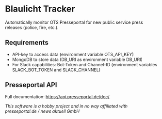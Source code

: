 # Blaulicht Tracker
Automatically monitor OTS Presseportal for new public service press releases (police, fire, etc.).

## Requirements
- API-key to access data (environment variable OTS_API_KEY)
- MongoDB to store data (DB_URI as environment variable DB_URI)
- For Slack capabilities: Bot-Token and Channel-ID (environment variables SLACK_BOT_TOKEN and SLACK_CHANNEL)

## Presseportal API
Full documentation: https://api.presseportal.de/doc/

*This software is a hobby project and in no way affiliated with presseportal.de / news aktuell GmbH*
